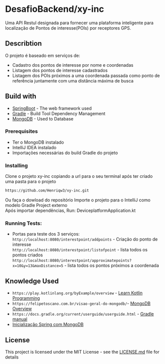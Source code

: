 # DesafioBackend/xy-inc

Uma API Restul designada para fornecer uma plataforma inteligente para localização de Pontos de interesse(POIs) por receptores GPS.

## Describtion
O projeto é baseado em serviços de:
* Cadastro dos pontos de interesse por nome e coordenadas
* Listagem dos pontos de interesse cadastrados
* Listagem dos POIs próximos a uma coordenada passada como ponto de
  referência juntamente com uma distância máxima de busca
## Build with

* [SpringBoot](https://start.spring.io/) - The web framework used
* [Gradle](https://gradle.org/) - Build Tool Dependency Management
* [MongoDB](https://www.mongodb.com/) - Used to Database

### Prerequisites

* Ter o MongoDB instalado
* IntelliJ IDEA instalado
* Importações necessárias do build Gradle do projeto

### Installing

Clone o projeto xy-inc copiando a url para o seu terminal após ter criado uma pasta para o projeto
```sh
https://github.com/Henriqw3/xy-inc.git
```
Ou faça o dowload do repositório
Importe o projeto para o IntelliJ como modelo Gradle Project externo
<br/>
Após importar dependências,  Run: DeviceplatformApplication.kt

### Running Tests:
- Portas para teste dos 3 serviços:<br/>
```http://localhost:8080/interestpoint/addpoints``` - Criação do ponto de interesse <br/>
```http://localhost:8080/interestpoint/listofpoint``` - lista todos os pontos criados <br/>
```http://localhost:8080/interestpoint/approximatepoints?x=10&y=13&maxDistance=5``` - lista todos os pontos próximos a coordenada <br/>

## Knowledge Used

* `https://play.kotlinlang.org/byExample/overview` - [Learn Kotlin Programming](https://play.kotlinlang.org/byExample/overview)
* `https://felipetoscano.com.br/visao-geral-do-mongodb/`- [MongoDB Overview](https://felipetoscano.com.br/visao-geral-do-mongodb/)
* `https://docs.gradle.org/current/userguide/userguide.html` - [Gradle manual](https://docs.gradle.org/current/userguide/userguide.html)
* [Inicialização Spring com MongoDB](https://medium.com/mariano-z-lopez/painless-spring-boot-tutorial-with-maven-kotlin-mongodb-18c11a08aaae)

## License

This project is licensed under the MIT License - see the [LICENSE.md](LICENSE.md) file for details

